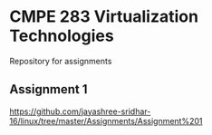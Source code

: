 # CMPE 283 Virtualization Technologies

Repository for assignments

## Assignment 1
https://github.com/jayashree-sridhar-16/linux/tree/master/Assignments/Assignment%201

